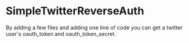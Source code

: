 SimpleTwitterReverseAuth
========================

By adding a few files and adding one line of code you can get a twitter user's oauth_token and oauth_token_secret.